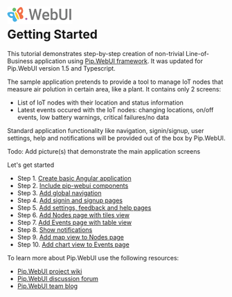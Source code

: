 # <img src="https://github.com/pip-webui/pip-webui/raw/master/doc/Logo.png" alt="Pip.WebUI Logo" style="max-width:30%"> <br/> Getting Started

This tutorial demonstrates step-by-step creation of non-trivial Line-of-Business application
using [Pip.WebUI framework](http://www.github.com/pip-webui/pip-webui). It was updated for Pip.WebUI version 1.5 and Typescript.

The sample application pretends to provide a tool to manage IoT nodes that measure air polution in certain area, like a plant.
It contains only 2 screens:
* List of IoT nodes with their location and status information
* Latest events occured with the IoT nodes: changing locations, on/off events, low battery warnings, critical failures/no data

Standard application functionality like navigation, signin/signup, user settings, help and notifications
will be provided out of the box by Pip.WebUI.

Todo: Add picture(s) that demonstrate the main application screens

Let's get started

- Step 1. [Create basic Angular application](step1/)
- Step 2. [Include pip-webui components](step2/)
- Step 3. [Add global navigation](step3/)
- Step 4. [Add signin and signup pages](step4/)
- Step 5. [Add settings, feedback and help pages](step5/)
- Step 6. [Add Nodes page with tiles view](step6/)
- Step 7. [Add Events page with table view](step7/)
- Step 8. [Show notifications](step8/)
- Step 9. [Add map view to Nodes page](step9/)
- Step 10. [Add chart view to Events page](step10/)
 
To learn more about Pip.WebUI use the following resources:
- [Pip.WebUI project wiki](https://github.com/pip-webui/pip-webui/wiki)
- [Pip.WebUI discussion forum](https://groups.google.com/forum/#!forum/pip-webui)
- [Pip.WebUI team blog](https://pip-webui.blogspot.com/)

